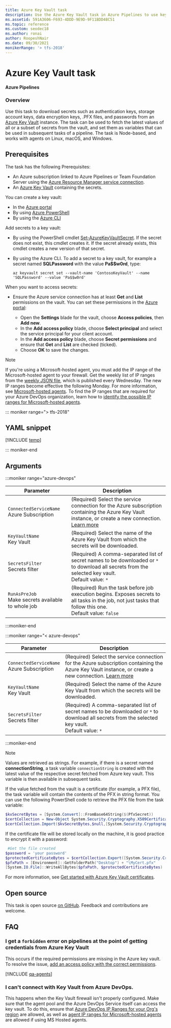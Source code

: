 ```yaml
---
title: Azure Key Vault task
description: Use the Azure Key Vault task in Azure Pipelines to use key vault secrets in your pipelines
ms.assetid: 591A3606-F693-4DDD-9E9D-9F11BDD48C51
ms.topic: reference
ms.custom: seodec18
ms.author: ronai
author: RoopeshNair
ms.date: 09/30/2021
monikerRange: '> tfs-2018'
---
```


# Azure Key Vault task

**Azure Pipelines**

### Overview

Use this task to download secrets such as authentication keys, storage account keys, data encryption keys, .PFX files, and passwords
from an [Azure Key Vault](/rest/api/keyvault/about-keys--secrets-and-certificates) instance.
The task can be used to fetch the latest values of all or a subset of secrets from the vault, and set them as variables that can be used in subsequent tasks of a pipeline.
The task is Node-based, and works with agents on Linux, macOS, and Windows.

## Prerequisites

The task has the following Prerequisites:

* An Azure subscription linked to Azure Pipelines or Team Foundation Server using the [Azure Resource Manager service connection](../../library/connect-to-azure.md).
* An [Azure Key Vault](https://azure.microsoft.com/services/key-vault/) containing the secrets.

You can create a key vault:

* In the [Azure portal](https://ms.portal.azure.com/#create/Microsoft.KeyVault)
* By using [Azure PowerShell](/azure/key-vault/key-vault-get-started)
* By using the [Azure CLI](/azure/key-vault/key-vault-manage-with-cli2)

Add secrets to a key vault:

* By using the PowerShell cmdlet [Set-AzureKeyVaultSecret](/powershell/module/azurerm.keyvault/set-azurekeyvaultsecret).
  If the secret does not exist, this cmdlet creates it. If the secret already exists, this cmdlet creates a new version of that secret.
* By using the Azure CLI. To add a secret to a key vault, for example a secret named **SQLPassword** with the value **Pa$$w0rd**, type:

  ```azurecli
  az keyvault secret set --vault-name 'ContosoKeyVault' --name 'SQLPassword' --value 'Pa$$w0rd'
  ```

When you want to access secrets:

* Ensure the Azure service connection has at least **Get** and **List** permissions
  on the vault. You can set these permissions in the [Azure portal](https://portal.azure.com):

  - Open the **Settings** blade for the vault, choose **Access policies**, then **Add new**.
  - In the **Add access policy** blade, choose **Select principal** and select the service principal for your client account.
  - In the **Add access policy** blade, choose **Secret permissions** and ensure that **Get** and **List** are checked (ticked).
  - Choose **OK** to save the changes.<p />
  
> [!NOTE]
> If you're using a Microsoft-hosted agent, you must add the IP range of the Microsoft-hosted agent to your firewall. Get the weekly list of IP ranges from the [weekly JSON file](https://www.microsoft.com/download/details.aspx?id=56519), which is published every Wednesday. The new IP ranges become effective the following Monday. For more information, see [Microsoft-hosted agents](../../agents/hosted.md?tabs=yaml&view=azure-devops&preserve-view=true#networking).
> To find the IP ranges that are required for your Azure DevOps organization, learn how to [identify the possible IP ranges for Microsoft-hosted agents](../../agents/hosted.md?tabs=yaml&view=azure-devops&preserve-view=true#to-identify-the-possible-ip-ranges-for-microsoft-hosted-agents).
    
::: moniker range="> tfs-2018"

## YAML snippet

[!INCLUDE [temp](../includes/yaml/azure-key-vault-v2.md)]

::: moniker-end

## Arguments

:::moniker range="azure-devops"

| Parameter | Description |
| --------- | ----------- |
|`ConnectedServiceName`<br/>Azure Subscription| (Required) Select the service connection for the Azure subscription containing the Azure Key Vault instance, or create a new connection. [Learn more](../../library/connect-to-azure.md) |
|`KeyVaultName`<br/>Key Vault| (Required) Select the name of the Azure Key Vault from which the secrets will be downloaded. |
|`SecretsFilter`<br/>Secrets filter| (Required) A comma-separated list of secret names to be downloaded or `*` to download all secrets from the selected key vault. <br/>Default value: `*`|
|`RunAsPreJob`<br/>Make secrets available to whole job| (Required) Run the task before job execution begins. Exposes secrets to all tasks in the job, not just tasks that follow this one. <br/>Default value: `false`|

:::moniker-end

:::moniker range="< azure-devops"

| Parameter | Description |
| --------- | ----------- |
|`ConnectedServiceName`<br/>Azure Subscription| (Required) Select the service connection for the Azure subscription containing the Azure Key Vault instance, or create a new connection. [Learn more](../../library/connect-to-azure.md) |
|`KeyVaultName`<br/>Key Vault| (Required) Select the name of the Azure Key Vault from which the secrets will be downloaded. |
|`SecretsFilter`<br/>Secrets filter| (Required) A comma-separated list of secret names to be downloaded or `*` to download all secrets from the selected key vault. <br/>Default value: `*`|

:::moniker-end


> [!NOTE]
> Values are retrieved as strings. For example, if there is a secret named **connectionString**,
> a task variable `connectionString` is created with the latest value of the respective secret
> fetched from Azure key vault. This variable is then available in subsequent tasks.

If the value fetched from the vault is a certificate (for example, a PFX file), the task variable
will contain the contents of the PFX in string format. You can use the following PowerShell code
to retrieve the PFX file from the task variable:
 
```powershell
$kvSecretBytes = [System.Convert]::FromBase64String($(PfxSecret))
$certCollection = New-Object System.Security.Cryptography.X509Certificates.X509Certificate2Collection
$certCollection.Import($kvSecretBytes,$null,[System.Security.Cryptography.X509Certificates.X509KeyStorageFlags]::Exportable)
```

If the certificate file will be stored locally on the machine, it is good practice
to encrypt it with a password: 

```powershell
 #Get the file created
$password = 'your password'
$protectedCertificateBytes = $certCollection.Export([System.Security.Cryptography.X509Certificates.X509ContentType]::Pkcs12, $password)
$pfxPath = [Environment]::GetFolderPath("Desktop") + "\MyCert.pfx"
[System.IO.File]::WriteAllBytes($pfxPath, $protectedCertificateBytes)
```

For more information, see [Get started with Azure Key Vault certificates](/archive/blogs/kv/get-started-with-azure-key-vault-certificates).

## Open source

This task is open source [on GitHub](https://github.com/Microsoft/azure-pipelines-tasks). Feedback and contributions are welcome.

## FAQ
<!-- BEGINSECTION class="md-qanda" -->

### I get a `forbidden` error on pipelines at the point of getting credentials from Azure Key Vault

This occurs if the required permissions are missing in the Azure key vault. To resolve the issue, [add an access policy with the correct permissions](/azure/key-vault/general/assign-access-policy-portal).

[!INCLUDE [qa-agents](../../includes/qa-agents.md)]

### I can't connect with Key Vault from Azure DevOps.

This happens when the Key Vault firewall isn't properly configured. Make sure that the agent pool and the Azure DevOps Service itself can access the key vault. To do this, ensure that [Azure DevOps IP Ranges for your Org's region](https://docs.microsoft.com/en-us/azure/devops/organizations/security/allow-list-ip-url?view=azure-devops&tabs=IP-V4) are allowed, as well as [agent IP ranges for Microsoft-hosted agents](https://docs.microsoft.com/en-us/azure/devops/pipelines/agents/hosted?view=azure-devops#agent-ip-ranges) are allowed if using MS Hosted agents.

<!-- ENDSECTION -->
